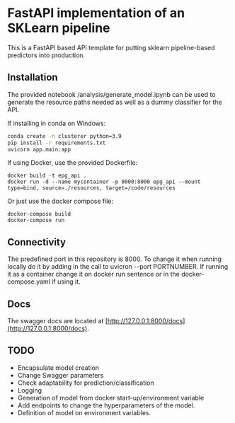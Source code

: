 # FastAPI implementation of an SKLearn pipeline

This is a FastAPI based API template for putting sklearn pipeline-based predictors into production.

## Installation

The provided notebook /analysis/generate_model.ipynb can be used to generate the resource paths needed as well as a dummy classifier for the API.

If installing in conda on Windows:

```bash
conda create -n clusterer python=3.9
pip install -r requirements.txt
uvicorn app.main:app
```

If using Docker, use the provided Dockerfile:

```
docker build -t epg_api . 
docker run -d --name mycontainer -p 8000:8000 epg_api --mount type=bind, source=./resources, target=/code/resources

```

Or just use the docker compose file:

```
docker-compose build 
docker-compose run

```
## Connectivity

The predefined port in this repository is 8000. To change it when running locally do it by adding in the call to uvicron --port PORTNUMBER. If running it as a container change it on docker run sentence or in the docker-compose.yaml if using it.

## Docs

The swagger docs are located at [http://127.0.0.1:8000/docs](http://127.0.0.1:8000/docs).

## TODO

 * Encapsulate model creation
 * Change Swagger parameters
 * Check adaptability for prediction/classification
 * Logging
 * Generation of model from docker start-up/environment variable
 * Add endpoints to change the hyperparameters of the model.
 * Definition of model on environment variables.